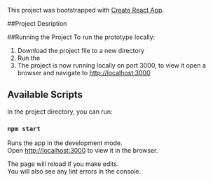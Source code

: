This project was bootstrapped with [Create React App](https://github.com/facebook/create-react-app).

##Project Desription

##Running the Project
To run the prototype locally:

1. Download the project file to a new directory
2. Run the <FILETYPE> <FILENAME>
3. The project is now running locally on port 3000, to view it open a browser and navigate to [http://localhost:3000](http://localhost:3000)

## Available Scripts

In the project directory, you can run:

### `npm start`

Runs the app in the development mode.<br>
Open [http://localhost:3000](http://localhost:3000) to view it in the browser.

The page will reload if you make edits.<br>
You will also see any lint errors in the console.